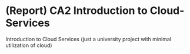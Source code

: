 # (Report) CA2 Introduction to Cloud-Services 
Introduction to Cloud Services (just a university project with minimal utilization of cloud)
